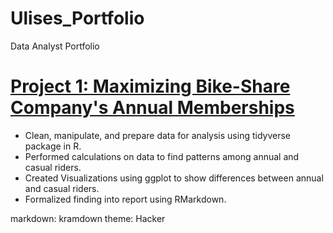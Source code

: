 # Ulises_Portfolio
Data Analyst Portfolio

# [Project 1: Maximizing Bike-Share Company's Annual Memberships](https://github.com/Ulibot99/Files-Code-Visuals/tree/main/Project%201)
* Clean, manipulate, and prepare data for analysis using tidyverse package in R.
* Performed calculations on data to find patterns among annual and casual riders.
* Created Visualizations using ggplot to show differences between annual and casual riders.
* Formalized finding into report using RMarkdown.

markdown: kramdown
theme: Hacker
